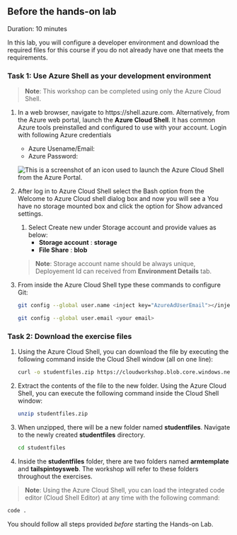 ## Before the hands-on lab

Duration: 10 minutes

In this lab, you will configure a developer environment and download the required files for this course if you do not already have one that meets the requirements.



### Task 1: Use Azure Shell as your development environment

>**Note**: This workshop can be completed using only the Azure Cloud Shell.

1.  In a web browser, navigate to https:<span></span>//shell.azure.com. Alternatively, from the Azure web portal, launch the **Azure Cloud Shell**. It has common Azure tools preinstalled and configured to use with your account. Login with following Azure credentials
      * Azure Usename/Email: <inject key="AzureAdUserEmail"></inject>
      * Azure Password: <inject key="AzureAdUserPassword"></inject>

    ![This is a screenshot of an icon used to launch the Azure Cloud Shell from the Azure Portal.](images/Setup/image3.png "Azure Cloud Shell launch icon")
1. After log in to Azure Cloud Shell select the Bash option from the Welcome to Azure Cloud shell dialog box and now you will see a You have no storage mounted box and click the option for Show advanced settings.
   1. Select Create new under Storage account and provide values as below:
      - **Storage account** : **storage<Deployementid>**
      - **File Share** : **blob**
   >**Note**: Storage account name should be always unique, Deployement Id can received from **Environment Details** tab.

2.  From inside the Azure Cloud Shell type these commands to configure Git:

    ```bash
    git config --global user.name <inject key="AzureAdUserEmail"></inject>
    ```

    ```bash
    git config --global user.email <your email>
    ```


### Task 2: Download the exercise files

1.  Using the Azure Cloud Shell, you can download the file by executing the following command inside the Cloud Shell window (all on one line):

    ```bash
    curl -o studentfiles.zip https://cloudworkshop.blob.core.windows.net/agile-continous-delivery/studentfiles_dn5.zip
    ```  

2.  Extract the contents of the file to the new folder. Using the Azure Cloud Shell, you can execute the following command inside the Cloud Shell window:

    ```bash
    unzip studentfiles.zip
    ```

3.  When unzipped, there will be a new folder named **studentfiles**. Navigate to the newly created **studentfiles** directory.

    ```bash
    cd studentfiles
    ```
   
4.  Inside the **studentfiles** folder, there are two folders named **armtemplate** and **tailspintoysweb**. The workshop will refer to these folders throughout the exercises.

>**Note**: Using the Azure Cloud Shell, you
 can load the integrated code editor (Cloud Shell Editor) at any time with the following command:
```bash
code .
```

You should follow all steps provided *before* starting the Hands-on Lab.
